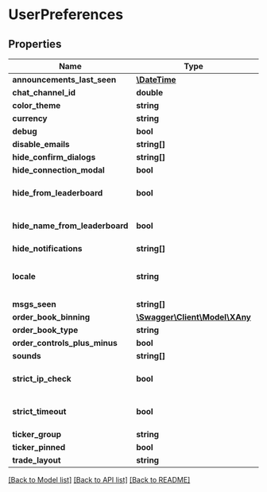 # UserPreferences

## Properties
Name | Type | Description | Notes
------------ | ------------- | ------------- | -------------
**announcements_last_seen** | [**\DateTime**](Date.md) |  | [optional] 
**chat_channel_id** | **double** |  | [optional] 
**color_theme** | **string** |  | [optional] 
**currency** | **string** |  | [optional] 
**debug** | **bool** |  | [optional] 
**disable_emails** | **string[]** |  | [optional] 
**hide_confirm_dialogs** | **string[]** |  | [optional] 
**hide_connection_modal** | **bool** |  | [optional] 
**hide_from_leaderboard** | **bool** |  | [optional] [default to false]
**hide_name_from_leaderboard** | **bool** |  | [optional] [default to true]
**hide_notifications** | **string[]** |  | [optional] 
**locale** | **string** |  | [optional] [default to 'en-US']
**msgs_seen** | **string[]** |  | [optional] 
**order_book_binning** | [**\Swagger\Client\Model\XAny**](XAny.md) |  | [optional] 
**order_book_type** | **string** |  | [optional] 
**order_controls_plus_minus** | **bool** |  | [optional] 
**sounds** | **string[]** |  | [optional] 
**strict_ip_check** | **bool** |  | [optional] [default to false]
**strict_timeout** | **bool** |  | [optional] [default to true]
**ticker_group** | **string** |  | [optional] 
**ticker_pinned** | **bool** |  | [optional] 
**trade_layout** | **string** |  | [optional] 

[[Back to Model list]](../README.md#documentation-for-models) [[Back to API list]](../README.md#documentation-for-api-endpoints) [[Back to README]](../README.md)


